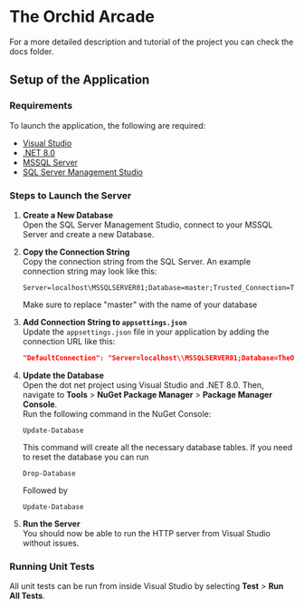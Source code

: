 
# The Orchid Arcade
For a more detailed description and tutorial of the project you can check the docs folder.

## Setup of the Application

### Requirements

To launch the application, the following are required:
- [Visual Studio](https://visualstudio.microsoft.com/)
- [.NET 8.0](https://dotnet.microsoft.com/en-us/download/dotnet/8.0)
- [MSSQL Server](https://www.microsoft.com/en-us/sql-server/sql-server-downloads)
- [SQL Server Management Studio](https://learn.microsoft.com/en-us/sql/ssms/download-sql-server-management-studio-ssms?view=sql-server-ver16#download-ssms)

### Steps to Launch the Server

1. **Create a New Database**  
   Open the SQL Server Management Studio, connect to your MSSQL Server and create a new Database.


2. **Copy the Connection String**  
   Copy the connection string from the SQL Server. An example connection string may look like this:
   ```
   Server=localhost\MSSQLSERVER01;Database=master;Trusted_Connection=True;
   ```  
   Make sure to replace "master" with the name of your database

3. **Add Connection String to `appsettings.json`**  
   Update the `appsettings.json` file in your application by adding the connection URL like this:
   ```json
   "DefaultConnection": "Server=localhost\\MSSQLSERVER01;Database=TheOrchidArcade;Trusted_Connection=True;TrustServerCertificate=True;"
   ```

4. **Update the Database**  
   Open the dot net project using Visual Studio and .NET 8.0. Then, navigate to **Tools** > **NuGet Package Manager** > **Package Manager Console**.  
   Run the following command in the NuGet Console:
   ```
   Update-Database
   ```
   This command will create all the necessary database tables. If you need to reset the database you can run 
    ```
   Drop-Database
   ```
   Followed by
    ```
   Update-Database
   ```

5. **Run the Server**  
   You should now be able to run the HTTP server from Visual Studio without issues.

### Running Unit Tests

All unit tests can be run from inside Visual Studio by selecting **Test** > **Run All Tests**.